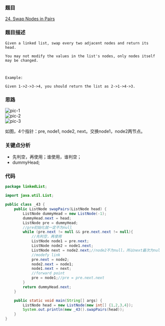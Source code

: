 ### 题目
[24. Swap Nodes in Pairs](https://leetcode.com/problems/swap-nodes-in-pairs/)

### 题目描述
```
Given a linked list, swap every two adjacent nodes and return its head.

You may not modify the values in the list's nodes, only nodes itself may be changed.

 

Example:

Given 1->2->3->4, you should return the list as 2->1->4->3.
```

### 思路
![pic-1](https://github.com/zhangbotong/LeetCode/blob/master/assets/43-1.png)  
![pic-2](https://github.com/zhangbotong/LeetCode/blob/master/assets/43-2.png)  
![pic-3](https://github.com/zhangbotong/LeetCode/blob/master/assets/43-3.png)

如图，4个指针：pre, node1, node2, next。交换node1，node2两节点。

### 关键点分析
* 先判空，再使用；谁使用，谁判空；
* dummyHead;

### 代码
```java
package linkedList;

import java.util.List;

public class _43 {
    public ListNode swapPairs(ListNode head) {
        ListNode dummyHead = new ListNode(-1);
        dummyHead.next = head;
        ListNode pre = dummyHead;
        //pre初始化就一定不为null
        while (pre.next != null && pre.next.next != null){
            //先判空，再使用
            ListNode node1 = pre.next;
            ListNode node2 = node1.next;
            ListNode next = node2.next;//node2不为null，所以next最次为null，不会报错
            //modefy link
            pre.next = node2;
            node2.next = node1;
            node1.next = next;
            //forward point
            pre = node1;//pre = pre.next.next
        }
        return dummyHead.next;
    }

    public static void main(String[] args) {
        ListNode head = new ListNode(new int[] {1,2,3,4});
        System.out.println(new _43().swapPairs(head));
    }
}

```